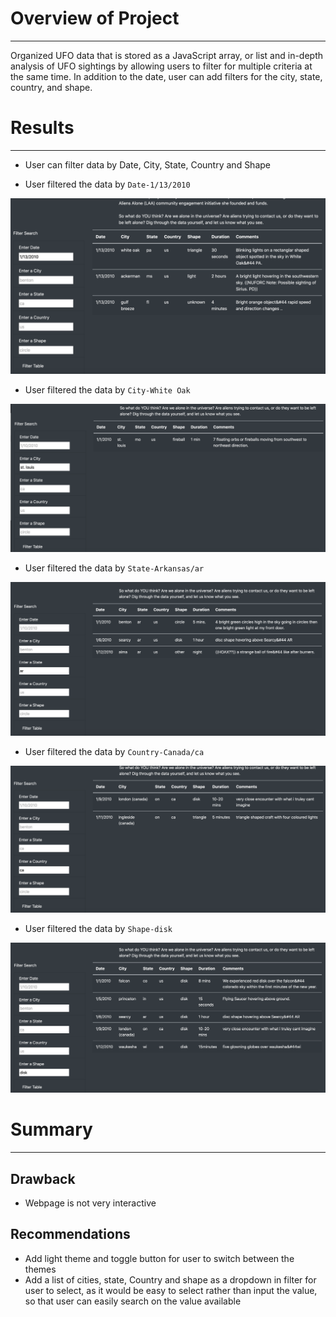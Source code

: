 # Overview of Project
---
 Organized UFO data that is stored as a JavaScript array, or list and in-depth analysis of UFO sightings by allowing users to filter for multiple criteria at the same time. In addition to the date, user can add filters for the city, state, country, and shape.

 # Results
 ---
- User can filter data by Date, City, State, Country and Shape

- User filtered the data by `Date-1/13/2010`
<img src="Images/byDate.png">

- User filtered the data by `City-White Oak`
<img src="Images/byCity.png">

- User filtered the data by `State-Arkansas/ar`
<img src="Images/byState.png">

- User filtered the data by `Country-Canada/ca`
<img src="Images/byCountry.png">

- User filtered the data by `Shape-disk`
<img src="Images/byShape.png">

 # Summary
 ---
 ## Drawback
- Webpage is not very interactive 

## Recommendations
- Add light theme and toggle button for user to switch between the themes 
- Add a list of cities, state, Country and shape as a dropdown in filter for user to select, as it would be easy to select rather than input the value, so that user can easily search on the value available  
